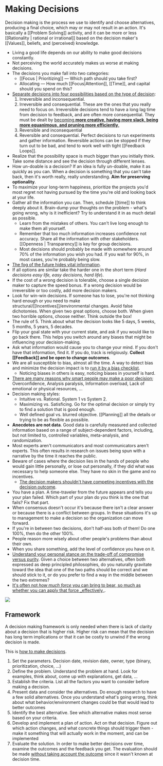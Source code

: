 # Making Decisions


Decision making is the process we use to identify and choose alternatives, producing a final choice, which may or may not result in an action. It's basically a [[Problem Solving]] activity, and it can be more or less [[Rationality | rational or irrational]] based on the decision maker's [[Values]], beliefs, and (perceived) knowledge.

- Living a good life depends on our ability to make good decisions constantly.
- Not perceiving the world accurately makes us worse at making decisions.
- The decisions you make fall into two categories:
  - [[Focus | Prioritizing]] — Which path should you take first?
  - Allocating — How much [[Focus|Attention]], [[Time]], and capital should you spend on this?
- [Separate decisions into four possibilities based on the type of decision](https://fs.blog/2018/09/decision-matrix/):
  1. Irreversible and inconsequential.
  2. Irreversible and consequential. These are the ones that you really need to focus on. Irreversible decisions tend to have a long lag time from decision to feedback, and are often more consequential. They must be dealt by [becoming **more creative, having more slack, being more equanimous, and pruning more efficiently**.](https://brianlui.dog/2020/05/10/beware-of-tight-feedback-loops/)
  3. Reversible and inconsequential
  4. Reversible and consequential. Perfect decisions to run experiments and gather information. Reversible actions can be stopped if they turn out to be bad, and tend to work well with tight [[Feedback Loops]]. 
- Realize that the possibility space is much bigger than you initially think. Take some distance and see the decision through different lenses.
- How un-doable is a decision? If an idea is fully un-doable, make it as quickly as you can. When a decision is something that you can't take back, then it's worth really, really understanding. **Aim for preserving optionality**.
- To maximize your long-term happiness, prioritize the projects you'd most regret not having pursued by the time you're old and looking back at your life.
- Gather all the information you can. Then, schedule [[time]] to think deeply about it. Brain-dump your thoughts on the problem - what's going wrong, why is it inefficient? Try to understand it in as much detail as possible.
  - Learn from the mistakes of others. You can't live long enough to make them all yourself.
  - Remember that too much information increases confidence not accuracy. Share all the information with other stakeholders. [[Openness | Transparency]] is key for group decisions. 
  - Most decisions should probably be made with somewhere around 70% of the information you wish you had. If you wait for 90%, in most cases, you're probably being slow.
- [The fog of the future hides vital information](https://youtu.be/SVmEXdGqO-s).
- If all options are similar take the harder one in the short term (_Hard decisions easy life, easy decisions, hard life_).
- If the cost of a wrong decision is tolerable, choose a single decision maker to capture the speed bonus. If a wrong decision would be irreversible or too costly, add more decision makers.
- Look for win-win decisions. If someone has to lose, you're not thinking hard enough or you need to make structural/[[Incentives]]/environmental changes. Avoid false dichotomies. When given two great options, choose both. When given two horrible options, choose neither. Think outside the box!
- The rule of 5. Think about what the decision looks like 5 days, 5 weeks, 5 months, 5 years, 5 decades.
- Flip your goal state with your current state, and ask if you would like to go back there. This helps you switch around any biases that might be influencing your decision-making.
- Ask what information would cause you to change your mind. If you don't have that information, find it. If you do, track is religiously. **Collect [[Feedback]] and be open to change outcomes**.
- We are all susceptible to bias, almost all the time. A way to detect bias and minimize the decision impact is to [run it by a bias checklist](https://www.businessinsider.com/read-this-checklist-before-you-make-any-decisions-2011-6?IR=T).
  - Noticing biases in others is easy, noticing biases in yourself is hard.
- [There are many reasons why smart people may make a poor decision](https://nesslabs.com/decision-making); Overconfidence, Analysis paralysis, Information overload, Lack of emotional or physical resources, ...
- Decision making styles:
  - Intuitive vs. Rational. System 1 vs System 2.
  - Maximizing vs. Satisficing. Go for the optimal decision or simply try to find a solution that is good enough.
  - Well defined goal vs. blurred objective. [[Planning]] all the details or trying to be as flexible as possible.
- **Anecdotes are not data**. Good data is carefully measured and collected information based on a range of subject-dependent factors, including, but not limited to, controlled variables, meta-analysis, and randomization.
- Most experts aren't communicators and most communicators aren't experts. This often results in research on issues being spun with a narrative by the time it reaches the public.
- Beware of cases where the decision lies in the hands of people who would gain little personally, or lose out personally, if they did what was necessary to help someone else. They have no skin in the game and no incentives.
  - [The decision makers shouldn't have competing incentives with the decision outcome](https://www.youtube.com/watch?v=Rwxkqno1PTc).
- You have a plan. A time-traveler from the future appears and tells you your plan failed. Which part of your plan do you think is the one that fails? Fix that part.
- When consensus doesn't occur it's because there isn't a clear answer or because there is a conflict between groups. In these situations it's up to management to make a decision so the organization can move forward.
- If you're in between two decisions, don't half-ass both of them! Do one 100%, then do the other 100%.
- People reason more wisely about other people's problems than about their own.
- When you share something, add the level of confidence you have on it.
- [Understand your personal stance on the trade-off of compromise versus purity](https://vitalik.ca/general/2020/11/08/concave.html). Given a choice between two alternatives, often both expressed as deep principled philosophies, do you naturally gravitate toward the idea that one of the two paths should be correct and we should stick to it, or do you prefer to find a way in the middle between the two extremes?
- [It's often not _how much force_ you can bring to bear, so much as whether you can apply that force _effectively](https://www.lesswrong.com/posts/rQKstXH8ZMAdN5iqD/concentration-of-force)_. 

![](https://miro.medium.com/max/700/1*9H9letDTBO0IvuGbYN4x6A.png)

## Framework
A decision making framework is only needed when there is lack of clarity about a decision that is higher risk. Higher risk can mean that the decision has long term implications or that it can be costly to unwind if the wrong decision is made. 

This is [how to make decisions](https://barmstrong.medium.com/how-we-make-decisions-at-coinbase-cd6c630322e9).

1. Set the parameters. Decision date, revision date, owner, type (binary, prioritization, choice, ...)
2. Define the problem. Understand the problem at hand. Look for examples, think about, come up with explanations, get data, ...
3. Establish the criteria. List all the factors you want to consider before making a decision.
4. Present data and consider the alternatives. Do enough research to have a few solid alternatives. Once you understand what's going wrong, think about what behavior/environment changes could be that would lead to better outcomes
5. Identify the best alternative. See which alternative makes most sense based on your criteria.
6. Develop and implement a plan of action. Act on that decision. Figure out which action changes, and what concrete things should trigger them - make it something that will actually work in the moment, and can be implemented
7. Evaluate the solution. In order to make better decisions over time, examine the outcomes and the feedback you get. The evaluation should be made [without taking account the outcome](https://en.wikipedia.org/wiki/Outcome_bias) since it wasn't known at decision time.